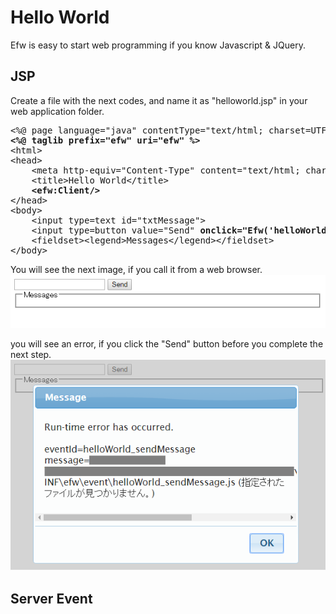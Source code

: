 <H1>Hello World</H1>

Efw is easy to start web programming if you know Javascript & JQuery.

<h2>JSP</h2>
Create a file with the next codes, and name it as "helloworld.jsp" in your web application folder.
<pre>
&lt;%@ page language=&quot;java&quot; contentType=&quot;text/html; charset=UTF-8&quot; pageEncoding=&quot;UTF-8&quot;%&gt;
<b>&lt;%@ taglib prefix=&quot;efw&quot; uri=&quot;efw&quot; %&gt;</b>
&lt;html&gt;
&lt;head&gt;
	&lt;meta http-equiv=&quot;Content-Type&quot; content=&quot;text/html; charset=UTF-8&quot;&gt;
	&lt;title&gt;Hello World&lt;/title&gt;
	<b>&lt;efw:Client/&gt;</b>
&lt;/head&gt;
&lt;body&gt;
	&lt;input type=text id=&quot;txtMessage&quot;&gt;
	&lt;input type=button value=&quot;Send&quot; <b>onclick="Efw('helloWorld_sendMessage')"</b>&gt;
	&lt;fieldset&gt;&lt;legend&gt;Messages&lt;/legend&gt;&lt;/fieldset&gt;
&lt;/body&gt;
</pre>

You will see the next image, if you call it from a web browser.<br>
<img src="hello_world_jsp1.png"><br>

you will see an error, if you click the "Send" button before you complete the next step.<br>
<img src="hello_world_jsp2.png"><br>

<h2>Server Event</h2>


